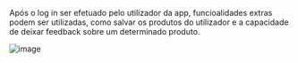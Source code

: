 Após o log in ser efetuado pelo utilizador da app, funcioalidades extras podem ser utilizadas, como salvar os produtos do utilizador e a capacidade de deixar feedback sobre um determinado produto.

![image](https://github.com/PauloRTC/Grup-47-QRmeat/assets/82768310/4a1da6f2-44e8-4cda-a176-eac6aa397b0e)

